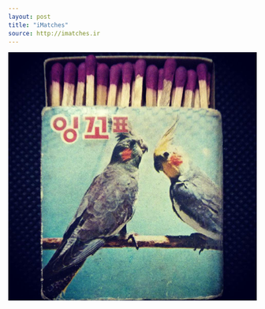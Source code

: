 ```yaml
---
layout: post
title: "iMatches"
source: http://imatches.ir
---
```


<img src="../assets/img/matches/matches-48.jpg">